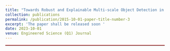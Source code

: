 ```yaml
---
title: "Towards Robust and Explainable Multi-scale Object Detection in Drone Imagery"
collection: publications
permalink: /publication/2015-10-01-paper-title-number-3
excerpt: 'The paper shall be released soon '
date: 2023-10-01
venue: Engineered Science (Q1) Journal
---
```

<hr style="border-top: 1px solid red; margin: 1em 0;">
